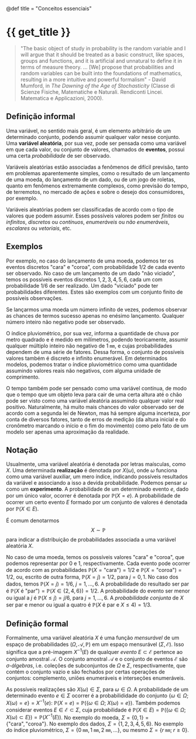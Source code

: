 @def title = "Conceitos essenciais"

# {{ get_title }}

> "The basic object of study in probability is the random variable and I will argue that it should be treated as a basic construct, like spaces, groups and functions, and it is artificial and unnatural to define it in terms of measure theory. ... [We] propose that probabilities and random variables can be built into the foundations of mathematics, resulting in a more intuitive and powerful formalism" - David Mumford, in *The Dawning of the Age of Stochasticity* (Classe di Scienze Fisiche, Matematiche e Naturali. Rendiconti Lincei. Matematica e Applicazioni, 2000).

## Definição informal

Uma variável, no sentido mais geral, é um elemento arbitrário de um determinado conjunto, podendo assumir qualquer valor nesse conjunto. Uma **variável aleatória**, por sua vez, pode ser pensada como uma variável em que cada valor, ou conjunto de valores, chamados de **eventos**, possui uma certa *probabilidade* de ser observado.

Variáveis aleatórias estão associadas a fenômenos de difícil previsão, tanto em problemas aparentemente simples, como o resultado de um lançamento de uma moeda, do lançamento de um dado, ou de um jogo de roletas, quanto em fenômenos extremamente complexos, como previsão do tempo, de terremotos, no mercado de ações e sobre o desejo dos consumidores, por exemplo.

Variáveis aleatórias podem ser classificadas de acordo com o tipo de valores que podem assumir. Esses possíveis valores podem ser *finitos* ou *infinitos*, *discretos* ou *contínuos*, *enumeráveis* ou *não enumeráveis*, *escalares* ou *vetoriais*, etc.

## Exemplos

Por exemplo, no caso do lançamento de uma moeda, podemos ter os eventos discretos "cara" e "coroa", com probabilidade 1/2 de cada evento ser observado. No caso de um lançamento de um dado "não viciado", temos os possíveis eventos discretos $1, 2, 3, 4, 5, 6$, cada um com probabilidade 1/6 de ser realizado. Um dado "viciado" pode ter probabilidades diferentes. Estes são exemplos com um conjunto finito de possíveis observações.

Se lançarmos uma moeda um número infinito de vezes, podemos observar as chances de termos sucesso apenas no enésimo lançamento. Qualquer número inteiro não negativo pode ser observado.

O índice pluviométrico, por sua vez, informa a quantidade de chuva por metro quadrado e é medido em milímetros, podendo teoricamente, assumir qualquer múltiplo inteiro não negativo de $1\;\texttt{mm}$, e cujas probabilidades dependem de uma série de fatores. Dessa forma, o conjunto de possíveis valores também é discreto e infinito enumerável. Em determinados modelos, podemos tratar o índice pluviométrico como uma quantidade assumindo valores reais não negativos, com alguma unidade de comprimento.

O tempo também pode ser pensado como uma variável contínua, de modo que o tempo que um objeto leva para cair de uma certa altura até o chão pode ser visto como uma variável aleatória assumindo qualquer valor real positivo. Naturalmente, há muito mais chances do valor observado ser de acordo com a segunda lei de Newton, mas há sempre alguma incerteza, por conta de diversos fatores, tanto de erros de medição (da altura inicial e do cronômetro marcando o início e o fim do movimento) como pelo fato de um modelo ser apenas uma aproximação da realidade.

## Notação

Usualmente, uma variável aleatória é denotada por letras maísculas, como $X$. Uma determinada **realização** é denotada por $X(\omega)$, onde $\omega$ funciona como uma variável auxiliar, um mero índice, indicando possíveis resultados da variável e associando a isso a devida probabilidade. Podemos pensar $\omega$ como um **experimento**. A probabilidade de um determinado evento $e$, dado por um único valor, ocorrer é denotada por $\mathbb{P}(X = e)$. A probabilidade de ocorrer um certo evento $E$ formado por um conjunto de valores é denotada por $\mathbb{P}(X \in E)$.

É comum denotarmos
$$
X \sim \mathbb{P}
$$
para indicar a distribuição de probabilidades associada a uma variável aleatória $X$.

No caso de uma moeda, temos os possíveis valores "cara" e "coroa", que podemos representar por $0$ e $1$, respectivamente. Cada evento pode ocorrer de acordo com as probabilidades $\mathbb{P}(X = \textrm{"cara"}) = 1/2$ e $\mathbb{P}(X = \textrm{"coroa"}) = 1/2$, ou, escrito de outra forma, $\mathbb{P}(X = j) = 1/2$, para $j = 0, 1$. No caso dos dados, temos $\mathbb{P}(X = j) = 1/6$, $j = 1, \ldots, 6.$ A probabilidade do resultado ser par é $\mathbb{P}(X \textrm{ é "par"}) = \mathbb{P}(X \in \{2, 4, 6\}) = 1/2.$ A probabilidade do evento ser menor ou igual a $j$ é $\mathbb{P}(X \leq j) = j/6$, para $j = 1, \ldots, 6$. A *probabilidade conjunta* de $X$ ser par e menor ou igual a quatro é $\mathbb{P}(X \textrm{ é par e } X \leq 4) = 1/3$.

## Definição formal

Formalmente, uma variável aleatória $X$ é uma função *mensurável* de um espaço de probabilidades $(\Omega, \mathcal{A}, \mathbb{P})$ em um espaço mensurável $(\Sigma, \mathcal{E})$. Isso significa que a pré-imagem $X^{-1}(E)$ de qualquer *evento* $E\subset \mathcal{E}$ pertence ao conjunto amostral $\mathcal{A}$. O conjunto amostral $\mathcal{A}$ e o conjunto de eventos $\mathcal{E}$ são *$\sigma$-álgebras*, i.e. coleções de subconjuntos de $\Omega$ e $\Sigma$, respectivamente, que contém o conjunto vazio e são fechados por certas operações de conjuntos: complemento, uniões enumeráveis e interseções enumeráveis.

As possíveis realizações são $X(\omega)\in \Sigma$, para $\omega\in \Omega$. A probabilidade de um determinado evento $e\in \Sigma$ ocorrer é a probabilididade do conjunto $\{\omega \in \Omega; \;X(\omega) = e\} = X^{-1}(e)$: $\mathbb{P}(X = e) = \mathbb{P}(\{\omega \in \Omega; \; X(\omega) = e\})$. Também podemos considerar eventos $E\in \mathcal{E}\subset \Sigma$, cuja probabilidade é $\mathbb{P}(X \in E) = \mathbb{P}(\{\omega\in \Omega; X(\omega) \subset E\}) = \mathbb{P}(X^{-1}(E))$. No exemplo do moeda, $\Sigma = \{0, 1\} = \{\textrm{"cara"}, \textrm{"coroa"}\}$. No exemplo dos dados, $\Sigma = \{1, 2, 3, 4, 5, 6\}$. No exemplo do índice pluviométrico, $\Sigma = \{0\;\texttt{mm}, 1\;\texttt{mm}, 2\;\texttt{mm}, \ldots\}$, ou mesmo $\Sigma = \{r \;\texttt{mm}; \;r \geq 0 \}.$
